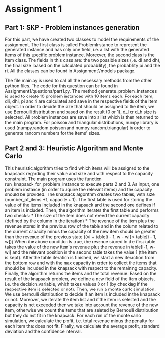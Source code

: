 # Assignment 1

## Part 1: SKP - Problem instances generation

For this part, we have created two classes to model the requirements of the assignment. The first class is called ProblemInstance to represent the generated instance and has only one field, i.e. a list with the generated items of this specific problem instance. Moreover, the second class is the Item class. The fields in this class are: the two possible sizes (i.e. dl and dh), the final size (based on the calculated probability), the probability pi and the ri. All the classes can be found in Assignment1/models package.

The file main.py is used to call all the necessary methods from the other python files. The code for this question can be found in Assignment1/questions/part1.py. The method generate_problem_instances is used to create 10 problem instances with 10 items each. For each item, dli, dhi, pi and ri are calculated and save in the respective fields of the Item object. In order to decide the size that should be assigned to the item, we use Bernoulli distribution and based on the result (0 or 1), d_l or d_h size is selected. All problem instances are save into a list which is then returned to the main program. For poisson and triangular distributions, numpy library is used (numpy.random.poisson and numpy.random.triangular) in order to generate random numbers for the items' sizes.


## Part 2 and 3: Heuristic Algorithm and Monte Carlo

This heuristic algorithm tries to find which items will be assigned to the knapsack regarding their value and size and with respect to the capacity constraint. The main program uses the function run_knapsack_for_problem_instance to execute parts 2 and 3. As input, one problem instance (in order to aquire the relevant items) and the capacity should be provided. The knapsack algorithm creates two tables, with size (number_of_items +1, capacity + 1). The first table is used for storing the value of the items included in the knapsack and the second one defines if an item is included. Then, the algorithm iterates the first table and performs two checks:
	* The size of the item does not exeed the current capacity (defined by the column in the iteration)
	* The revenue of the item plus the revenue stored in the previous row of the table and in the column related to the current capacity minus the capacity of the new item should be greater than the revenue of the previous state ((vi + table[i - 1, w - wi] > table[i - 1, w]))
When the above condition is true, the revenue stored in the first table takes the value of the new item's revenue plus the revenue in table[i-1, w-wi] and the relevant position in the second table takes the value 1 (the item is kept). After the table iteration is finished, we start a new iteraction from the bottom row and with the max capacity in order to collect the items that should be included in the knapsack with respect to the remaining capacity. Finally, the algorithm returns the items and the total revenue.
Based on the result of the knapsack problem, we define a new field of the Item objects, i.e. the decision_variable, which takes values 0 or 1 (by checking if the respective item is selected or not). Then, we run a monte carlo simulation. We use bernoulli distribution to decide if an item is included in the knapsack or not. Moreover, we iterate the item list and if the item is selected and the capacity is not exceeded then we take into account the revenue of the new item, otherwise we count the items that are seleted by Bernoulli distribution but they do not fit in the knapsack. For each run of the monte carlo simulation, we calculate the profit, i.e. total revenue minus the penalty for each item that does not fit. Finally, we calculate the average profit, standard deviation and the confidence interval.